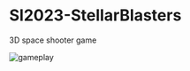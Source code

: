 # SI2023-StellarBlasters
3D space shooter game

![gameplay](https://github.com/andreimuntean0/SI2023-StellarBlasters/assets/56352330/cbd06d26-3a11-4c4a-9105-59a28d9964dd)
